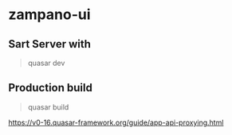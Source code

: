 # zampano-ui

## Sart Server with
> quasar dev

## Production build
> quasar build

https://v0-16.quasar-framework.org/guide/app-api-proxying.html
